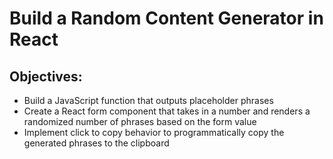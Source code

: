 # Build a Random Content Generator in React

## Objectives:

- Build a JavaScript function that outputs placeholder phrases
- Create a React form component that takes in a number and renders a randomized number of phrases based on the form value
- Implement click to copy behavior to programmatically copy the generated phrases to the clipboard
